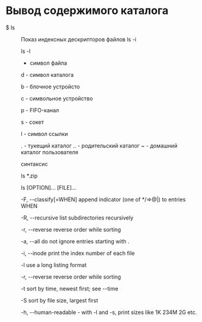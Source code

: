 # Вывод содержимого каталога
$ ls <dir>
Показ индексных дескрипторов файлов
ls -i

ls -l

- символ файла

d - символ каталога

b - блочное устройсто

c - символьное устройство

p - FIFO-канал

s - сокет

l - символ ссылки

. - тукещий каталог
.. - родительский каталог
~ - домашний каталог пользователя

синтаксис

ls *.zip

ls [OPTION]... [FILE]...

-F, --classify[=WHEN]
              append indicator (one of */=>@|) to entries WHEN

-R, --recursive
              list subdirectories recursively


-r, --reverse
              reverse order while sorting


-a, --all
              do not ignore entries starting with .

-i, --inode
              print the index number of each file


-l     use a long listing format

-r, --reverse
              reverse order while sorting

-t     sort by time, newest first; see --time

-S     sort by file size, largest first

-h, --human-readable - with -l and -s, print sizes like 1K 234M 2G etc.